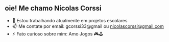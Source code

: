 ## oie! Me chamo Nícolas Corssi

- 🔭 Estou trabalhando atualmente em projetos escolares
- 📫 Me contate por email: gcorssi33@gmail ou
                           nicolascorssi@gmail.com
- ⚡ Fato curioso sobre mim: Amo Jogos 🎮🕹


